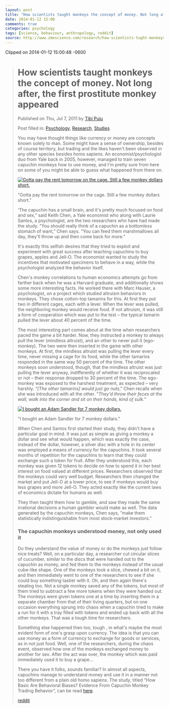 ```yaml
---
layout: post
title: "How scientists taught monkeys the concept of money. Not long after, the first prostitute monkey appeared"
date: 2014-01-12 15:00
comments: true
categories: psychology
tags: [science, behaviour, anthropology, reddit]
source: http://www.zmescience.com/research/how-scientists-tught-monkeys-the-concept-of-money-not-long-after-the-first-prostitute-monkey-appeared/
---
```


Clipped on 2014-01-12 15:00:48 -0600

<!--more-->

> How scientists taught monkeys the concept of money. Not long after, the first prostitute monkey appeared
> ========================================================================================================
> 
> Published on Thu, Jul 7, 2011 by [Tibi Puiu](http://www.zmescience.com/author/tibipuiu/ "Posts by Tibi Puiu")
> 
> Post filled in: [Psychology](http://www.zmescience.com/science/psychology-science/ "View all posts in Psychology"), [Research](http://www.zmescience.com/research/ "View all posts in Research"), [Studies](http://www.zmescience.com/research/studies/ "View all posts in Studies")
> 
> You may have thought things like currency or money are concepts known solely to man. Some might have a sense of ownership, besides of course territory, but trading and the likes haven't been observed in any other species besides homo sapiens. An economist/psychologist duo from Yale back in 2005, however, managed to train seven capuchin monkeys how to use money, and I'm pretty sure from here on some of you might be able to guess what happened from there on.
> 
> [![Gotta pay the rent tomorrow on the cage. Still a few monkey dollars short.](http://cdn.zmescience.com/wp-content/uploads/2011/07/capuchin-cringing.jpg "capuchin-cringing")](http://cdn.zmescience.com/wp-content/uploads/2011/07/capuchin-cringing.jpg)
> 
> "Gotta pay the rent tomorrow on the cage. Still a few monkey dollars short."
> 
> ‘The capuchin has a small brain, and it's pretty much focused on food and sex,” said Keith Chen, a Yale economist who along with Laurie Santos, a psychologist, are the two researchers who have had made the study. ”You should really think of a capuchin as a bottomless stomach of want,” Chen says. ”You can feed them marshmallows all day, they'll throw up and then come back for more.”
> 
>  
> 
> It's exactly this selfish desires that they tried to exploit and experiment with great success after teaching capuchins to buy grapes, apples and Jell-O. The economist wanted to study the incentives that motivated specimens to behave in a way, while the psychologist analyzed the behavior itself.
> 
> Chen's monkey correlations to human economics attempts go from farther back when he was a Harvard graduate, and additionally shows some more interesting facts. He worked there with Marc Hauser, a psychologist, on a project which studied altruism behaviors in monkeys. They chose cotton-top tamarins for this. At first they put two in different cages, each with a lever. When the lever was pulled, the neighboring monkey would receive food. If not altruism, it was still a form of cooperation which was put to the test  – the typical tamarin pulled the lever about 40 percent of the time.
> 
> The most interesting part comes about at the time when researchers paced the game a bit harder. Now, they instructed a monkey to always pull the lever (mindless altruist), and an other to never pull it (ego-monkey). The two were then inserted in the game with other monkeys. At first, the mindless altruist was pulling the lever every time, never missing a cage for its food, while the other tamarins responded in the same way  50 percent of the time. The other monkeys soon understood, though, that the mindless altruist was just pulling the lever anyway, indifferently of whether it was reciprocated or not – their response dropped to 30 percent of the time. The ego-monkey was exposed to the harshest treatment, as expected – very harshly. “*[The other tamarins] would just go nuts*,” Chen recalls when she was introduced with all the other. ”*They'd throw their feces at the wall, walk into the corner and sit on their hands, kind of sulk.*”
> 
> [![I bought an Adam Sandler for 7 monkey dollars. ](http://cdn.zmescience.com/wp-content/uploads/2011/07/adam-sandler-and-capuchin-monkey.jpg "adam-sandler-and-capuchin-monkey")](http://cdn.zmescience.com/wp-content/uploads/2011/07/adam-sandler-and-capuchin-monkey.jpg)
> 
> "I bought an Adam Sandler for 7 monkey dollars."
> 
> When Chen and Santos first started their study, they didn't have a particular goal in mind. It was just as simple as giving a monkey a dollar and see what would happen, which was exactly the case, instead of the dollar, however, a silver disc with a hole in its center was employed a means of currency for the capuchins. It took several months of repetition for the capuchins to learn that they could exchange such a token for fruit. After they understood this, each monkey was given 12 tokens to decide on how to spend it in her best interest on food valued at different prices. Researchers observed that the monkeys could very well budget. Researchers then changed the market and put Jell-O at a lower price, to see if monkeys would buy less grapes and more Jell-O. They acted exactly like the current laws of economics dictate for humans as well.
> 
> They then taught them how to gamble, and saw they made the same irrational decisions a human gambler would make as well. The data generated by the capuchin monkeys, Chen says, ”make them statistically indistinguishable from most stock-market investors.”
> 
> ### The capuchin monkeys understood money, not only used it
> 
> Do they understand the value of money or do the monkeys just follow nice treats? Well, on a particular day, a researcher cut circular slices of cucumber, similar to the discs that were handed out to the capuchin as money, and fed them to the monkeys instead of the usual cube-like shape. One of the monkeys took a slice, chewed a bit on it, and then immediately went to one of the researchers to see if she could buy something tastier with it. Oh, and then again there's stealing too. Not a single monkey saved any of the tokens, but most of them tried to subtract a few more tokens when they were handed out. The monkeys were given tokens one at a time by inserting them in a separate chamber from that of their living quarters, but on one occasion everything sprung into chaos when a capuchin tried to make a run for it with a tray filled with tokens and ended up back with all the other monkeys. That was a tough time for researchers.
> 
> Something else happened then too, tough , in what's maybe the most evident form of one's grasp upon currency. The idea is that you can use money as a form of currency to exchange for goods or services, as in not just food. Well, one of the researchers, during the chaos event, observed how one of the monkeys exchanged money to another for sex. After the act was over, the monkey which was paid immediately used it to buy a grape…
> 
> There you have it folks, sounds familiar? In almost all aspects, capuchins manage to understand money and use it in a manner not too different from a plain old homo sapiens. The study, titled “How Basic Are Behavioral Biases? Evidence From Capuchin Monkey Trading Behavior”, can be read [here](http://www.q-group.org/archives_folder/pdf/spring2008/ChenBehavioralBiases.pdf).
> 
> [reddit](http://www.reddit.com/r/science/comments/iilaf/in_2005_a_psychologist_and_an_economist_taught_a/)

